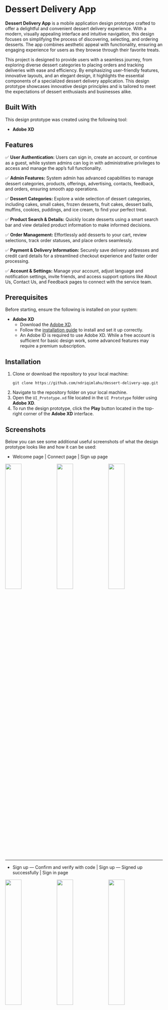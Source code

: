 # Dessert Delivery App

**Dessert Delivery App** is a mobile application design prototype crafted to offer a delightful and convenient dessert delivery experience. With a modern, visually appealing interface and intuitive navigation, this design focuses on simplifying the process of discovering, selecting, and ordering desserts. The app combines aesthetic appeal with functionality, ensuring an engaging experience for users as they browse through their favorite treats.

This project is designed to provide users with a seamless journey, from exploring diverse dessert categories to placing orders and tracking deliveries with ease and efficiency. By emphasizing user-friendly features, innovative layouts, and an elegant design, it highlights the essential components of a specialized dessert delivery application. This design prototype showcases innovative design principles and is tailored to meet the expectations of dessert enthusiasts and businesses alike.

## Built With

This design prototype was created using the following tool:
- **Adobe XD**

## Features

✅ **User Authentication:** Users can sign in, create an account, or continue as a guest, while system admins can log in with administrative privileges to access and manage the app’s full functionality.

✅ **Admin Features:** System admin has advanced capabilities to manage dessert categories, products, offerings, advertising, contacts, feedback, and orders, ensuring smooth app operations.

✅ **Dessert Categories:** Explore a wide selection of dessert categories, including cakes, small cakes, frozen desserts, fruit cakes, dessert balls, muffins, cookies, puddings, and ice cream, to find your perfect treat.

✅ **Product Search & Details:** Quickly locate desserts using a smart search bar and view detailed product information to make informed decisions.

✅ **Order Management:** Effortlessly add desserts to your cart, review selections, track order statuses, and place orders seamlessly.

✅ **Payment & Delivery Information:** Securely save delivery addresses and credit card details for a streamlined checkout experience and faster order processing.

✅ **Account & Settings:** Manage your account, adjust language and notification settings, invite friends, and access support options like About Us, Contact Us, and Feedback pages to connect with the service team.

## Prerequisites

Before starting, ensure the following is installed on your system:
- **Adobe XD**
  - Download the [Adobe XD](https://www.adobe.com/products/xd.html).
  - Follow the [installation guide](https://helpx.adobe.com/support/xd.html#troubleshooting) to install and set it up correctly.
  - An Adobe ID is required to use Adobe XD. While a free account is sufficient for basic design work, some advanced features may require a premium subscription.

## Installation

1. Clone or download the repository to your local machine:
   ```
   git clone https://github.com/ndriqimlahu/dessert-delivery-app.git
   ```
2. Navigate to the repository folder on your local machine.
3. Open the `UI_Prototype.xd` file located in the `UI Prototype` folder using **Adobe XD**.
4. To run the design prototype, click the **Play** button located in the top-right corner of the **Adobe XD** interface.

## Screenshots

Below you can see some additional useful screenshots of what the design prototype looks like and how it can be used:

- Welcome page | Connect page | Sign up page
<div>
  <img src="https://raw.githubusercontent.com/ndriqimlahu/dessert-delivery-app/main/Preview/01-Welcome.png" align="top" width="32%" height="auto">
  <img src="https://raw.githubusercontent.com/ndriqimlahu/dessert-delivery-app/main/Preview/02-Connect%20to%20Account.png" align="top" width="32%" height="auto">
  <img src="https://raw.githubusercontent.com/ndriqimlahu/dessert-delivery-app/main/Preview/03.1-Sign%20up.png" align="top" width="32%" height="auto">
  <hr>
</div>

- Sign up — Confirm and verify with code | Sign up — Signed up successfully | Sign in page
<div>
  <img src="https://raw.githubusercontent.com/ndriqimlahu/dessert-delivery-app/main/Preview/03.2-Confirm%20%26%20Verify%20Account.png" align="top" width="32%" height="auto">
  <img src="https://raw.githubusercontent.com/ndriqimlahu/dessert-delivery-app/main/Preview/03.3-Connected%20to%20Sign%20up.png" align="top" width="32%" height="auto">
  <img src="https://raw.githubusercontent.com/ndriqimlahu/dessert-delivery-app/main/Preview/03.4-Sign%20in.png" align="top" width="32%" height="auto">
  <hr>
</div>

- Sign in — Signed in successfully | Guest page | Guest — Connected as guest successfully
<div>
  <img src="https://raw.githubusercontent.com/ndriqimlahu/dessert-delivery-app/main/Preview/03.5-Connected%20to%20Sign%20in.png" align="top" width="32%" height="auto">
  <img src="https://raw.githubusercontent.com/ndriqimlahu/dessert-delivery-app/main/Preview/03.6-Guest.png" align="top" width="32%" height="auto">
  <img src="https://raw.githubusercontent.com/ndriqimlahu/dessert-delivery-app/main/Preview/03.7-Connected%20to%20Guest.png" align="top" width="32%" height="auto">
  <hr>
</div>

- Home page — General User | Online Chat page | Search Desserts page
<div>
  <img src="https://raw.githubusercontent.com/ndriqimlahu/dessert-delivery-app/main/Preview/04-Home%20-%20General%20User.png" align="top" width="32%" height="auto">
  <img src="https://raw.githubusercontent.com/ndriqimlahu/dessert-delivery-app/main/Preview/05-Online%20Chat.png" align="top" width="32%" height="auto">
  <img src="https://raw.githubusercontent.com/ndriqimlahu/dessert-delivery-app/main/Preview/06-Search%20Desserts.png" align="top" width="32%" height="auto">
  <hr>
</div>

- Dessert Categories page | Products List — Cakes | Products List — Small Cakes
<div>
  <img src="https://raw.githubusercontent.com/ndriqimlahu/dessert-delivery-app/main/Preview/07.1-Dessert%20Categories.png" align="top" width="32%" height="auto">
  <img src="https://raw.githubusercontent.com/ndriqimlahu/dessert-delivery-app/main/Preview/07.2-Dessert%20List%20-%20Cakes.png" align="top" width="32%" height="auto">
  <img src="https://raw.githubusercontent.com/ndriqimlahu/dessert-delivery-app/main/Preview/07.4-Dessert%20List%20-%20Small%20Cakes.png" align="top" width="32%" height="auto">
  <hr>
</div>

- Products List — Frozen Desserts | Fruit Cakes | Dessert Ball
<div>
  <img src="https://raw.githubusercontent.com/ndriqimlahu/dessert-delivery-app/main/Preview/07.6-Dessert%20List%20-%20Frozen%20Desserts.png" align="top" width="32%" height="auto">
  <img src="https://raw.githubusercontent.com/ndriqimlahu/dessert-delivery-app/main/Preview/07.8-Dessert%20List%20-%20Fruit%20Cakes.png" align="top" width="32%" height="auto">
  <img src="https://raw.githubusercontent.com/ndriqimlahu/dessert-delivery-app/main/Preview/07.10-Dessert%20List%20-%20Dessert%20Ball.png" align="top" width="32%" height="auto">
  <hr>
</div>

- Products List — Muffin | Cookies | Puddings
<div>
  <img src="https://raw.githubusercontent.com/ndriqimlahu/dessert-delivery-app/main/Preview/07.12-Dessert%20List%20-%20Muffin.png" align="top" width="32%" height="auto">
  <img src="https://raw.githubusercontent.com/ndriqimlahu/dessert-delivery-app/main/Preview/07.14-Dessert%20List%20-%20Cookies.png" align="top" width="32%" height="auto">
  <img src="https://raw.githubusercontent.com/ndriqimlahu/dessert-delivery-app/main/Preview/07.16-Dessert%20List%20-%20Puddings.png" align="top" width="32%" height="auto">
  <hr>
</div>

- Products List — Ice Cream | Product Details page | Orders page
<div>
  <img src="https://raw.githubusercontent.com/ndriqimlahu/dessert-delivery-app/main/Preview/07.18-Dessert%20List%20-%20Ice%20Cream.png" align="top" width="32%" height="auto">
  <img src="https://raw.githubusercontent.com/ndriqimlahu/dessert-delivery-app/main/Preview/08.2-Dessert%20Details.png" align="top" width="32%" height="auto">
  <img src="https://raw.githubusercontent.com/ndriqimlahu/dessert-delivery-app/main/Preview/07.20-Orders%20for%20Product.png" align="top" width="32%" height="auto">
  <hr>
</div>

- Payment Method — Delivery Address | Payment Method — Credit Card | Purchase Product page
<div>
  <img src="https://raw.githubusercontent.com/ndriqimlahu/dessert-delivery-app/main/Preview/07.21-Payment%20Method%20for%20Product.png" align="top" width="32%" height="auto">
  <img src="https://raw.githubusercontent.com/ndriqimlahu/dessert-delivery-app/main/Preview/07.22-Payment%20Method%20for%20Product.png" align="top" width="32%" height="auto">
  <img src="https://raw.githubusercontent.com/ndriqimlahu/dessert-delivery-app/main/Preview/07.23-Purchase%20of%20Dessert.png" align="top" width="32%" height="auto">
  <hr>
</div>

- Offerings page | About Us page | Contact Us page
<div>
  <img src="https://raw.githubusercontent.com/ndriqimlahu/dessert-delivery-app/main/Preview/08.1-Offerings.png" align="top" width="32%" height="auto">
  <img src="https://raw.githubusercontent.com/ndriqimlahu/dessert-delivery-app/main/Preview/09-About%20Us.png" align="top" width="32%" height="auto">
  <img src="https://raw.githubusercontent.com/ndriqimlahu/dessert-delivery-app/main/Preview/10.1-Contact%20Us.png" align="top" width="32%" height="auto">
  <hr>
</div>

- Contact Us — Contact types | Feedback page | Feedback — Feedback sent successfully
<div>
  <img src="https://raw.githubusercontent.com/ndriqimlahu/dessert-delivery-app/main/Preview/10.2-Contact%20Info.png" align="top" width="32%" height="auto">
  <img src="https://raw.githubusercontent.com/ndriqimlahu/dessert-delivery-app/main/Preview/11.1-Feedback.png" align="top" width="32%" height="auto">
  <img src="https://raw.githubusercontent.com/ndriqimlahu/dessert-delivery-app/main/Preview/11.2-Feedback%20Sent.png" align="top" width="32%" height="auto">
  <hr>
</div>

- Account page | Account — Changes made successfully | Orders page
<div>
  <img src="https://raw.githubusercontent.com/ndriqimlahu/dessert-delivery-app/main/Preview/12.1-Account.png" align="top" width="32%" height="auto">
  <img src="https://raw.githubusercontent.com/ndriqimlahu/dessert-delivery-app/main/Preview/12.2-Changes%20of%20data%20fields.png" align="top" width="32%" height="auto">
  <img src="https://raw.githubusercontent.com/ndriqimlahu/dessert-delivery-app/main/Preview/13.1-Orders.png" align="top" width="32%" height="auto">
  <hr>
</div>

- Settings page | Settings — Change Language | Settings — Notifications
<div>
  <img src="https://raw.githubusercontent.com/ndriqimlahu/dessert-delivery-app/main/Preview/14.1-Settings.png" align="top" width="32%" height="auto">
  <img src="https://raw.githubusercontent.com/ndriqimlahu/dessert-delivery-app/main/Preview/14.2-Change%20Language.png" align="top" width="32%" height="auto">
  <img src="https://raw.githubusercontent.com/ndriqimlahu/dessert-delivery-app/main/Preview/14.3-Notifications.png" align="top" width="32%" height="auto">
  <hr>
</div>

- Settings — About App | Settings — Help and Support | Settings — Invite friends
<div>
  <img src="https://raw.githubusercontent.com/ndriqimlahu/dessert-delivery-app/main/Preview/14.4-About%20App.png" align="top" width="32%" height="auto">
  <img src="https://raw.githubusercontent.com/ndriqimlahu/dessert-delivery-app/main/Preview/14.5-Help%20%26%20Support.png" align="top" width="32%" height="auto">
  <img src="https://raw.githubusercontent.com/ndriqimlahu/dessert-delivery-app/main/Preview/14.6-Invite%20friends.png" align="top" width="32%" height="auto">
  <hr>
</div>

- Settings — Signed out | Admin page | Admin — Connected as admin successfully
<div>
  <img src="https://raw.githubusercontent.com/ndriqimlahu/dessert-delivery-app/main/Preview/14.7-Sign%20out.png" align="top" width="32%" height="auto">
  <img src="https://raw.githubusercontent.com/ndriqimlahu/dessert-delivery-app/main/Preview/03.8-Admin.png" align="top" width="32%" height="auto">
  <img src="https://raw.githubusercontent.com/ndriqimlahu/dessert-delivery-app/main/Preview/03.9-Connected%20to%20Admin.png" align="top" width="32%" height="auto">
  <hr>
</div>

- Home page — System Admin | Search Desserts page | Manage Categories page
<div>
  <img src="https://raw.githubusercontent.com/ndriqimlahu/dessert-delivery-app/main/Preview/15-Home%20-%20Admin%20User.png" align="top" width="32%" height="auto">
  <img src="https://raw.githubusercontent.com/ndriqimlahu/dessert-delivery-app/main/Preview/17-Search%20Desserts.png" align="top" width="32%" height="auto">
  <img src="https://raw.githubusercontent.com/ndriqimlahu/dessert-delivery-app/main/Preview/18.1-Manage%20Categories.png" align="top" width="32%" height="auto">
  <hr>
</div>

- Products List — Cakes | Small Cakes | Frozen Desserts
<div>
  <img src="https://raw.githubusercontent.com/ndriqimlahu/dessert-delivery-app/main/Preview/18.2-Dessert%20List%20-%20Cakes.png" align="top" width="32%" height="auto">
  <img src="https://raw.githubusercontent.com/ndriqimlahu/dessert-delivery-app/main/Preview/18.3-Dessert%20List%20-%20Small%20Cakes.png" align="top" width="32%" height="auto">
  <img src="https://raw.githubusercontent.com/ndriqimlahu/dessert-delivery-app/main/Preview/18.4-Dessert%20List%20-%20Frozen%20Desserts.png" align="top" width="32%" height="auto">
  <hr>
</div>

- Products List — Fruit Cakes | Dessert Ball | Muffin
<div>
  <img src="https://raw.githubusercontent.com/ndriqimlahu/dessert-delivery-app/main/Preview/18.5-Dessert%20List%20-%20Fruit%20Cakes.png" align="top" width="32%" height="auto">
  <img src="https://raw.githubusercontent.com/ndriqimlahu/dessert-delivery-app/main/Preview/18.6-Dessert%20List%20-%20Dessert%20Ball.png" align="top" width="32%" height="auto">
  <img src="https://raw.githubusercontent.com/ndriqimlahu/dessert-delivery-app/main/Preview/18.7-Dessert%20List%20-%20Muffin.png" align="top" width="32%" height="auto">
  <hr>
</div>

- Products List — Cookies | Puddings | Ice Cream
<div>
  <img src="https://raw.githubusercontent.com/ndriqimlahu/dessert-delivery-app/main/Preview/18.8-Dessert%20List%20-%20Cookies.png" align="top" width="32%" height="auto">
  <img src="https://raw.githubusercontent.com/ndriqimlahu/dessert-delivery-app/main/Preview/18.9-Dessert%20List%20-%20Puddings.png" align="top" width="32%" height="auto">
  <img src="https://raw.githubusercontent.com/ndriqimlahu/dessert-delivery-app/main/Preview/18.10-Dessert%20List%20-%20Ice%20Cream.png" align="top" width="32%" height="auto">
  <hr>
</div>

- Add Dessert page | Add Dessert — Dessert added successfully | View Dessert page
<div>
  <img src="https://raw.githubusercontent.com/ndriqimlahu/dessert-delivery-app/main/Preview/18.11-Add%20Dessert.png" align="top" width="32%" height="auto">
  <img src="https://raw.githubusercontent.com/ndriqimlahu/dessert-delivery-app/main/Preview/18.12-Dessert%20Added.png" align="top" width="32%" height="auto">
  <img src="https://raw.githubusercontent.com/ndriqimlahu/dessert-delivery-app/main/Preview/18.13-View%20Dessert.png" align="top" width="32%" height="auto">
  <hr>
</div>

- Edit Dessert page | Edit Dessert — Changes made successfully | Status Dessert page
<div>
  <img src="https://raw.githubusercontent.com/ndriqimlahu/dessert-delivery-app/main/Preview/18.14-Edit%20Dessert.png" align="top" width="32%" height="auto">
  <img src="https://raw.githubusercontent.com/ndriqimlahu/dessert-delivery-app/main/Preview/18.15-Save%20Changes.png" align="top" width="32%" height="auto">
  <img src="https://raw.githubusercontent.com/ndriqimlahu/dessert-delivery-app/main/Preview/18.16-Status%20Dessert.png" align="top" width="32%" height="auto">
  <hr>
</div>

- Manage Offerings page | Add Offer page | Add Offer — Offer added successfully
<div>
  <img src="https://raw.githubusercontent.com/ndriqimlahu/dessert-delivery-app/main/Preview/19.1-Manage%20Offerings.png" align="top" width="32%" height="auto">
  <img src="https://raw.githubusercontent.com/ndriqimlahu/dessert-delivery-app/main/Preview/19.2-Add%20Offer.png" align="top" width="32%" height="auto">
  <img src="https://raw.githubusercontent.com/ndriqimlahu/dessert-delivery-app/main/Preview/19.3-Offer%20Added.png" align="top" width="32%" height="auto">
  <hr>
</div>

- View Offer page | Edit Offer page | Edit Offer — Changes made successfully
<div>
  <img src="https://raw.githubusercontent.com/ndriqimlahu/dessert-delivery-app/main/Preview/19.4-View%20Offer.png" align="top" width="32%" height="auto">
  <img src="https://raw.githubusercontent.com/ndriqimlahu/dessert-delivery-app/main/Preview/19.5-Edit%20Offer.png" align="top" width="32%" height="auto">
  <img src="https://raw.githubusercontent.com/ndriqimlahu/dessert-delivery-app/main/Preview/19.6-Save%20Changes.png" align="top" width="32%" height="auto">
  <hr>
</div>

- Manage Advertising page | Add Ads page | Add Date page
<div>
  <img src="https://raw.githubusercontent.com/ndriqimlahu/dessert-delivery-app/main/Preview/20.1-Manage%20Advertising.png" align="top" width="32%" height="auto">
  <img src="https://raw.githubusercontent.com/ndriqimlahu/dessert-delivery-app/main/Preview/20.2-Add%20Ads.png" align="top" width="32%" height="auto">
  <img src="https://raw.githubusercontent.com/ndriqimlahu/dessert-delivery-app/main/Preview/20.3-Add%20Date.png" align="top" width="32%" height="auto">
  <hr>
</div>

- Add Image page | Add Video page | View Ads page
<div>
  <img src="https://raw.githubusercontent.com/ndriqimlahu/dessert-delivery-app/main/Preview/20.4-Add%20Image.png" align="top" width="32%" height="auto">
  <img src="https://raw.githubusercontent.com/ndriqimlahu/dessert-delivery-app/main/Preview/20.5-Add%20Video.png" align="top" width="32%" height="auto">
  <img src="https://raw.githubusercontent.com/ndriqimlahu/dessert-delivery-app/main/Preview/20.6-View%20Ads.png" align="top" width="32%" height="auto">
  <hr>
</div>

- Manage Contacts page | Handle contact number page | Handle contact message page
<div>
  <img src="https://raw.githubusercontent.com/ndriqimlahu/dessert-delivery-app/main/Preview/21.1-Manage%20Contacts.png" align="top" width="32%" height="auto">
  <img src="https://raw.githubusercontent.com/ndriqimlahu/dessert-delivery-app/main/Preview/21.2-Handle%20contact%20number.png" align="top" width="32%" height="auto">
  <img src="https://raw.githubusercontent.com/ndriqimlahu/dessert-delivery-app/main/Preview/21.3-Handle%20contact%20message.png" align="top" width="32%" height="auto">
  <hr>
</div>

- Handle contact email page | Respond contact page | Respond contact — Message sent successfully
<div>
  <img src="https://raw.githubusercontent.com/ndriqimlahu/dessert-delivery-app/main/Preview/21.4-Handle%20contact%20email.png" align="top" width="32%" height="auto">
  <img src="https://raw.githubusercontent.com/ndriqimlahu/dessert-delivery-app/main/Preview/21.5-Respond%20contact.png" align="top" width="32%" height="auto">
  <img src="https://raw.githubusercontent.com/ndriqimlahu/dessert-delivery-app/main/Preview/21.6-Message%20Sent.png" align="top" width="32%" height="auto">
  <hr>
</div>

- Manage Feedbacks page | Handle feedback page | Respond feedback page
<div>
  <img src="https://raw.githubusercontent.com/ndriqimlahu/dessert-delivery-app/main/Preview/22.1-Manage%20Feedbacks.png" align="top" width="32%" height="auto">
  <img src="https://raw.githubusercontent.com/ndriqimlahu/dessert-delivery-app/main/Preview/22.2-Handle%20feedback.png" align="top" width="32%" height="auto">
  <img src="https://raw.githubusercontent.com/ndriqimlahu/dessert-delivery-app/main/Preview/22.3-Respond%20feedback.png" align="top" width="32%" height="auto">
  <hr>
</div>

- Respond feedback — Feedback sent successfully | Account page | Account — Changes made successfully
<div>
  <img src="https://raw.githubusercontent.com/ndriqimlahu/dessert-delivery-app/main/Preview/22.4-Feedback%20Sent.png" align="top" width="32%" height="auto">
  <img src="https://raw.githubusercontent.com/ndriqimlahu/dessert-delivery-app/main/Preview/23.1-Account.png" align="top" width="32%" height="auto">
  <img src="https://raw.githubusercontent.com/ndriqimlahu/dessert-delivery-app/main/Preview/23.2-Changes%20of%20data%20fields.png" align="top" width="32%" height="auto">
  <hr>
</div>

- Manage Orders page | Order Status page | Settings page
<div>
  <img src="https://raw.githubusercontent.com/ndriqimlahu/dessert-delivery-app/main/Preview/24.1-Manage%20Orders.png" align="top" width="32%" height="auto">
  <img src="https://raw.githubusercontent.com/ndriqimlahu/dessert-delivery-app/main/Preview/24.2-Order%20Status.png" align="top" width="32%" height="auto">
  <img src="https://raw.githubusercontent.com/ndriqimlahu/dessert-delivery-app/main/Preview/25.1-Settings.png" align="top" width="32%" height="auto">
  <hr>
</div>

- Settings — Change Language | Settings — Notifications | Settings — About App
<div>
  <img src="https://raw.githubusercontent.com/ndriqimlahu/dessert-delivery-app/main/Preview/25.2-Change%20Language.png" align="top" width="32%" height="auto">
  <img src="https://raw.githubusercontent.com/ndriqimlahu/dessert-delivery-app/main/Preview/25.3-Notifications.png" align="top" width="32%" height="auto">
  <img src="https://raw.githubusercontent.com/ndriqimlahu/dessert-delivery-app/main/Preview/25.4-About%20App.png" align="top" width="32%" height="auto">
  <hr>
</div>

- Settings — Help and Support | Settings — Signed out
<div>
  <img src="https://raw.githubusercontent.com/ndriqimlahu/dessert-delivery-app/main/Preview/25.5-Help%20%26%20Support.png" align="top" width="32%" height="auto">
  <img src="https://raw.githubusercontent.com/ndriqimlahu/dessert-delivery-app/main/Preview/25.6-Sign%20out.png" align="top" width="32%" height="auto">
  <hr>
</div>

- General Guidelines — Character Styles | Inputs
<div>
  <img src="https://raw.githubusercontent.com/ndriqimlahu/dessert-delivery-app/main/Preview/26.1-Character%20Styles.png" align="top" width="48%" height="auto">
  <img src="https://raw.githubusercontent.com/ndriqimlahu/dessert-delivery-app/main/Preview/26.2-Inputs.png" align="top" width="48%" height="auto">
  <hr>
</div>

- General Guidelines — Colors | Elements
<div>
  <img src="https://raw.githubusercontent.com/ndriqimlahu/dessert-delivery-app/main/Preview/26.3-Colors.png" align="top" width="48%" height="auto">
  <img src="https://raw.githubusercontent.com/ndriqimlahu/dessert-delivery-app/main/Preview/26.4-Elements.png" align="top" width="48%" height="auto">
  <hr>
</div>

- General Guidelines — Icons
<img src="https://raw.githubusercontent.com/ndriqimlahu/dessert-delivery-app/main/Preview/26.5-Icons.png" align="top" width="96%" height="auto">
<hr>

- Artboards — All pages
<img src="https://raw.githubusercontent.com/ndriqimlahu/dessert-delivery-app/main/Preview/27-Dessert%20Delivery%20App%20-%20Artboards%20AIO.png" align="top" width="96%" height="auto">

## Support

If you find this project useful, please consider giving it a star!
